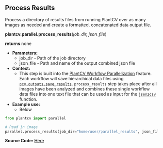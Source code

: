 ## Process Results

Process a directory of results files from running PlantCV over as many images as needed and create a formatted,
concatenated data output file. 

**plantcv.parallel.process_results**(*job_dir, json_file*)

**returns** none

- **Parameters:**
    - job_dir   - Path of the job directory
    - json_file - Path and name of the output combined json file
- **Context:**
    - This step is built into the [PlantCV Workflow Parallelization](pipeline_parallel.md) feature. Each workflow will save
    hierarchical data files using [`pcv.outputs.save_results`](outputs.md). `process_results` step takes place after all
    images have been analyzed and combines these single workflow data files into one text file that can be used as input for
    the [`json2csv`](tools.md#convert-output-json-data-files-to-csv-tables) function. 
- **Example use:**
    - Below 

```python
from plantcv import parallel 

# Read in image
parallel.process_results(job_dir="home/user/parallel_results", json_file="combined_output.txt")


```

**Source Code:** [Here](https://github.com/danforthcenter/plantcv/blob/master/plantcv/parallel/process_results.py)
